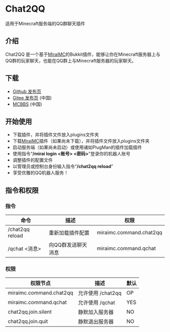 # Chat2QQ
适用于Minecraft服务端的QQ群聊天插件

## 介绍
Chat2QQ 是一个基于[MiraiMC](https://github.com/DreamVoid/MiraiMC)的Bukkit插件，能够让你在Minecraft服务器上与QQ群的玩家聊天，也能在QQ群上与Minecraft服务器的玩家聊天。

## 下载
* [Github 发布页](https://github.com/DreamVoid/Chat2QQ/releases)
* [Gitee 发布页](https://gitee.com/dreamvoid/Chat2QQ/releases) (中国)
* [MCBBS](https://www.mcbbs.net/thread-1231009-1-1.html) (中国)

## 开始使用
* 下载插件，并将插件文件放入plugins文件夹
* 下载[MiraiMC](https://github.com/DreamVoid/MiraiMC)插件（如果尚未下载），并将插件文件放入plugins文件夹
* 启动服务端（如果尚未启动）或使用诸如PlugMan的插件加载插件
* 使用指令“**/mirai login <账号> <密码>**”登录你的机器人账号
* 调整插件的配置文件
* 以管理员或控制台身份输入指令“**/chat2qq reload**”
* 享受优雅的QQ机器人服务！

## 指令和权限
### 指令
| 命令 | 描述 | 权限 |
| ---------------------------- | ---------------------- | ---------- |
| /chat2qq reload  | 重新加载插件配置 | miraimc.command.chat2qq |
| /qchat <消息> | 向QQ群发送聊天消息 | miraimc.command.qchat |

### 权限
| 权限节点 | 描述 | 默认 |
| ---------------------------- | ---------------------- | ---------- |
| miraimc.command.chat2qq | 允许使用 /chat2qq | OP |
| miraimc.command.qchat | 允许使用 /qchat | YES |
| chat2qq.join.silent | 静默加入服务器 | NO |
| chat2qq.join.quit | 静默退出服务器 | NO |
